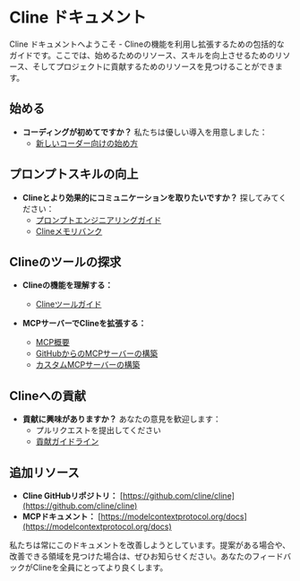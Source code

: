 # Cline ドキュメント

Cline ドキュメントへようこそ - Clineの機能を利用し拡張するための包括的なガイドです。ここでは、始めるためのリソース、スキルを向上させるためのリソース、そしてプロジェクトに貢献するためのリソースを見つけることができます。

## 始める

-   **コーディングが初めてですか？** 私たちは優しい導入を用意しました：
    -   [新しいコーダー向けの始め方](getting-started-new-coders/README.md)

## プロンプトスキルの向上

-   **Clineとより効果的にコミュニケーションを取りたいですか？** 探してみてください：
    -   [プロンプトエンジニアリングガイド](prompting/README.md)
    -   [Clineメモリバンク](prompting/custom%20instructions%20library/cline-memory-bank.md)

## Clineのツールの探求

-   **Clineの機能を理解する：**

    -   [Clineツールガイド](tools/cline-tools-guide.md)

-   **MCPサーバーでClineを拡張する：**
    -   [MCP概要](mcp/README.md)
    -   [GitHubからのMCPサーバーの構築](mcp/mcp-server-from-github.md)
    -   [カスタムMCPサーバーの構築](mcp/mcp-server-from-scratch.md)

## Clineへの貢献

-   **貢献に興味がありますか？** あなたの意見を歓迎します：
    -   プルリクエストを提出してください
    -   [貢献ガイドライン](../CONTRIBUTING.md)

## 追加リソース

-   **Cline GitHubリポジトリ：** [https://github.com/cline/cline](https://github.com/cline/cline)
-   **MCPドキュメント：** [https://modelcontextprotocol.org/docs](https://modelcontextprotocol.org/docs)

私たちは常にこのドキュメントを改善しようとしています。提案がある場合や、改善できる領域を見つけた場合は、ぜひお知らせください。あなたのフィードバックがClineを全員にとってより良くします。